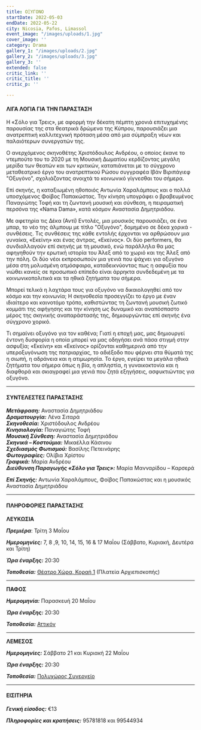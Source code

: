 ```yaml
---
title: ΟΞΥΓΟΝΟ
startDate: 2022-05-03
endDate: 2022-05-22
city: Nicosia, Pafos, Limassol
event_image: "/images/uploads/1.jpg"
cover_image: ''
category: Drama
gallery_1: "/images/uploads/2.jpg"
gallery_2: "/images/uploads/3.jpg"
gallery_3: ''
extended: false
critic_link: ''
critic_title: ''
critic_p: ''

---
```

#### ΛΙΓΑ ΛΟΓΙΑ ΓΙΑ ΤΗΝ ΠΑΡΑΣΤΑΣΗ

Η «Σόλο για Τρεις», με αφορμή την δέκατη πέμπτη χρονιά επιτυχημένης παρουσίας της στα θεατρικά δρώμενα της Κύπρου, παρουσιάζει μια ανατρεπτική καλλιτεχνική πρόταση μέσα από μια σύμπραξη νέων και παλαιότερων συνεργατών της.

Ο ανερχόμενος σκηνοθέτης Χριστόδουλος Ανδρέου, ο οποίος έκανε το ντεμπούτο του το 2020 με τη Μουσική Δωματίου κερδίζοντας μεγάλη μερίδα των θεατών και των κριτικών, καταπιάνεται με το σύγχρονο μεταθεατρικό έργο του ανατρεπτικού Ρώσου συγγραφέα Ιβάν Βιριπάγιεφ "Οξυγόνο", σχολιάζοντας ανοιχτά το κοινωνικό γίγνεσθαι του σήμερα.

Επί σκηνής, η καταξιωμένη ηθοποιός Αντωνία Χαραλάμπους και ο πολλά υποσχόμενος Φοίβος Παπακώστας. Την κίνηση υπογράφει ο βραβευμένος Παναγιώτης Τοφή και τη ζωντανή μουσική και σύνθεση, η πειραματική περσόνα της «Nama Dama», κατά κόσμον Αναστασία Δημητριάδου.

Με αφετηρία τις Δέκα (Αντί) Εντολές, μια μουσικός παρουσιάζει, σε ένα μπαρ, το νέο της άλμπουμ με τίτλο "Οξυγόνο", δομημένο σε δέκα χορικά - συνθέσεις. Τις συνθέσεις της κάθε εντολής έρχονται να αρθρώσουν μια γυναίκα, «Εκείνη» και ένας άντρας, «Εκείνος». Οι δύο performers, θα συνδιαλλαγούν επί σκηνής με τη μουσικό, ενώ παράλληλα θα μας αφηγηθούν την ερωτική ιστορία του Άλεξ από το χωριό και της Άλεξ από την πόλη. Οι δύο νέοι εκπροσωπούν μια γενιά που ψάχνει για οξυγόνο μέσα στη μολυσμένη ατμόσφαιρα, καταδεικνύοντας πως η ασφυξία που νιώθει κανείς σε προσωπικό επίπεδο είναι άρρηκτα συνδεδεμένη με τα κοινωνικοπολιτικά και τα ηθικά ζητήματα του σήμερα.

Μπορεί τελικά η λαχτάρα τους για οξυγόνο να δικαιολογηθεί από τον κόσμο και την κοινωνία; Η σκηνοθεσία προσεγγίζει το έργο με έναν ιδιαίτερο και καινοτόμο τρόπο, καθιστώντας τη ζωντανή μουσική ζωτικό κομμάτι της αφήγησης και την κίνηση ως δυναμικό και αναπόσπαστο μέρος της σκηνικής αναπαράστασής της, δημιουργώντας επί σκηνής ένα σύγχρονο χορικό.

​Τι σημαίνει οξυγόνο για τον καθένα; Γιατί η εποχή μας, μας δημιουργεί έντονη δυσφορία η οποία μπορεί να μας οδηγήσει ανά πάσα στιγμή στην ασφυξία; «Εκείνη» και «Εκείνος» ορίζονται καθημερινά από την υπεροξυγόνωση της πατριαρχίας, το αδιέξοδο που φέρνει στα θύματά της η σιωπή, η αδράνεια και η ατιμωρησία. Το έργο, εγείρει τα μεγάλα ηθικά ζητήματα του σήμερα όπως η βία, η απληστία, η γυναικοκτονία και η διαφθορά και σκιαγραφεί μια γενιά που ζητά εξηγήσεις, ασφυκτιώντας για οξυγόνο.

***

#### ΣΥΝΤΕΛΕΣΤΕΣ ΠΑΡΑΣΤΑΣΗΣ

**_Μετάφραση:_** Αναστασία Δημητριάδου  
**_Δραματουργία:_** Λένα Σιταρά  
**_Σκηνοθεσία:_** Χριστόδουλος Ανδρέου  
**_Κινησιολογία:_** Παναγιώτης Τοφή  
**_Μουσική Σύνθεση:_** Αναστασία Δημητριάδου  
**_Σκηνικά – Κοστούμια:_** Μικαέλλα Κάσινου  
**_Σχεδιασμός Φωτισμού:_** Βασίλης Πετεινάρης  
**_Φωτογραφίες:_** Ολίβια Χρίστου  
**_Γραφικά:_** Μαρία Ανδρέου  
**_Διεύθυνση Παραγωγής «Σόλο για Τρεις»:_** Μαρία Μανναρίδου – Καρσερά

**_Επί Σκηνής:_** Αντωνία Χαραλάμπους, Φοίβος Παπακώστας και η μουσικός  
Αναστασία Δημητριάδου

***

#### ΠΛΗΡΟΦΟΡΙΕΣ ΠΑΡΑΣΤΑΣΗΣ

**ΛΕΥΚΩΣΙΑ**

**_Πρεμιέρα_**: Τρίτη 3 Μαΐου

**_Ημερομηνίες:_**  7, 8 ,9, 10, 14, 15, 16 & 17 Μαΐου (Σάββατο, Κυριακή, Δευτέρα και Τρίτη)

**_Ώρα έναρξης:_** 20:30

**_Τοποθεσία:_** [Θέατρο Χώρα, Κοραή 1](https://www.google.com/maps/place/%CE%A0%CE%BB.+%CE%91%CF%81%CF%87%CE%B9%CE%B5%CF%80%CE%B9%CF%83%CE%BA%CF%8C%CF%80%CE%BF%CF%85+%CE%9A%CF%85%CF%80%CF%81%CE%B9%CE%B1%CE%BD%CE%BF%CF%8D,+Nicosia,+Cyprus/@35.1722404,33.368447,19.44z/data=!4m5!3m4!1s0x14de1743aa15a2b9:0x750e78158a9ae2c6!8m2!3d35.172558!4d33.3683474 "Θέατρο Χώρα") (Πλατεία Αρχιεπισκοπής)

***

**ΠΑΦΟΣ**

**_Ημερομηνία:_** Παρασκευή 20 Μαΐου

**_Ώρα έναρξης:_** 20:30

**_Τοποθεσία:_** [Αττικόν](https://www.google.com/maps/place/Attikon+multicultural+space/@34.7765945,32.420205,17z/data=!3m1!4b1!4m5!3m4!1s0x14e706f4e02d643b:0x4a7ebdc27b1f7cd!8m2!3d34.7765929!4d32.422395 "Αττικόν")

***

**ΛΕΜΕΣΟΣ**

**_Ημερομηνίες:_** Σάββατο 21 και Κυριακή 22 Μαΐου

**_Ώρα έναρξης:_** 20:30

**_Τοποθεσία:_** [Πολυχώρος Συνεργείο](https://www.google.com/maps/place/Sinergio+theatre/@34.6740287,33.03823,16.51z/data=!4m9!1m2!2m1!1zz4DOv867z4XPh8-Jz4HOv8-CIM-Dz4XOvc61z4HOs861zrnOvw!3m5!1s0x14e7335ac2b9ad4b:0x79bb0624dd712b3b!8m2!3d34.6742419!4d33.0395769!15sCiXPgM6_zrvPhc-Hz4nPgc6_z4Igz4PPhc69zrXPgc6zzrXOuc6_kgEXcGVyZm9ybWluZ19hcnRzX3RoZWF0ZXI "Πολυχώρος Συνεργείο")

***

#### ΕΙΣΙΤΗΡΙΑ

**_Γενική είσοδος:_** €13

**_Πληροφορίες και κρατήσεις:_** 95781818 και 99544934